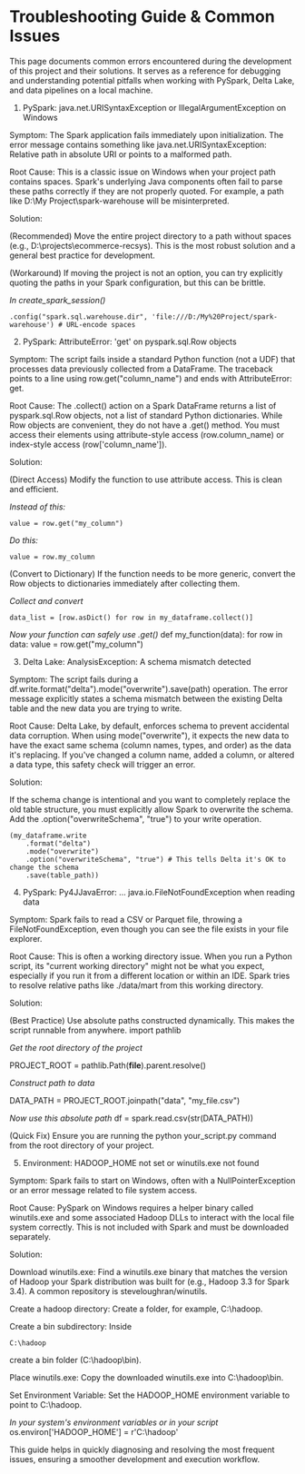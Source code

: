 # Troubleshooting Guide & Common Issues

This page documents common errors encountered during the development of this project and their solutions. It serves as a reference for debugging and understanding potential pitfalls when working with PySpark, Delta Lake, and data pipelines on a local machine.

1. PySpark: java.net.URISyntaxException or IllegalArgumentException on Windows


Symptom: The Spark application fails immediately upon initialization. The error message contains something like java.net.URISyntaxException: Relative path in absolute URI or points to a malformed path.



Root Cause: This is a classic issue on Windows when your project path contains spaces. Spark's underlying Java components often fail to parse these paths correctly if they are not properly quoted. For example, a path like D:\My Project\spark-warehouse will be misinterpreted.

Solution:

(Recommended) Move the entire project directory to a path without spaces (e.g., D:\projects\ecommerce-recsys). This is the most robust solution and a general best practice for development.

(Workaround) If moving the project is not an option, you can try explicitly quoting the paths in your Spark configuration, but this can be brittle.


*In create_spark_session()*
```
.config("spark.sql.warehouse.dir", 'file:///D:/My%20Project/spark-warehouse') # URL-encode spaces
```



2. PySpark: AttributeError: 'get' on pyspark.sql.Row objects


Symptom: The script fails inside a standard Python function (not a UDF) that processes data previously collected from a DataFrame. The traceback points to a line using row.get("column_name") and ends with AttributeError: get.




Root Cause: The .collect() action on a Spark DataFrame returns a list of pyspark.sql.Row objects, not a list of standard Python dictionaries. While Row objects are convenient, they do not have a .get() method. You must access their elements using attribute-style access (row.column_name) or index-style access (row['column_name']).




Solution:




(Direct Access) Modify the function to use attribute access. This is clean and efficient.


*Instead of this:*
```
value = row.get("my_column")
```

*Do this:*
```
value = row.my_column
```



(Convert to Dictionary) If the function needs to be more generic, convert the Row objects to dictionaries immediately after collecting them.


*Collect and convert*
```
data_list = [row.asDict() for row in my_dataframe.collect()]
```

*Now your function can safely use .get()*
def my_function(data):
    for row in data:
        value = row.get("my_column")





3. Delta Lake: AnalysisException: A schema mismatch detected


Symptom: The script fails during a df.write.format("delta").mode("overwrite").save(path) operation. The error message explicitly states a schema mismatch between the existing Delta table and the new data you are trying to write.




Root Cause: Delta Lake, by default, enforces schema to prevent accidental data corruption. When using mode("overwrite"), it expects the new data to have the exact same schema (column names, types, and order) as the data it's replacing. If you've changed a column name, added a column, or altered a data type, this safety check will trigger an error.




Solution:



If the schema change is intentional and you want to completely replace the old table structure, you must explicitly allow Spark to overwrite the schema. Add the .option("overwriteSchema", "true") to your write operation.

```
(my_dataframe.write
    .format("delta")
    .mode("overwrite")
    .option("overwriteSchema", "true") # This tells Delta it's OK to change the schema
    .save(table_path))
```


4. PySpark: Py4JJavaError: ... java.io.FileNotFoundException when reading data


Symptom: Spark fails to read a CSV or Parquet file, throwing a FileNotFoundException, even though you can see the file exists in your file explorer.




Root Cause: This is often a working directory issue. When you run a Python script, its "current working directory" might not be what you expect, especially if you run it from a different location or within an IDE. Spark tries to resolve relative paths like ./data/mart from this working directory.




Solution:



(Best Practice) Use absolute paths constructed dynamically. This makes the script runnable from anywhere.
import pathlib

*Get the root directory of the project*

PROJECT_ROOT = pathlib.Path(__file__).parent.resolve()

*Construct path to data*

DATA_PATH = PROJECT_ROOT.joinpath("data", "my_file.csv")

*Now use this absolute path*
df = spark.read.csv(str(DATA_PATH))


(Quick Fix) Ensure you are running the python your_script.py command from the root directory of your project.



5. Environment: HADOOP_HOME not set or winutils.exe not found


Symptom: Spark fails to start on Windows, often with a NullPointerException or an error message related to file system access.


Root Cause: PySpark on Windows requires a helper binary called winutils.exe and some associated Hadoop DLLs to interact with the local file system correctly. This is not included with Spark and must be downloaded separately.




Solution:



Download winutils.exe: Find a winutils.exe binary that matches the version of Hadoop your Spark distribution was built for (e.g., Hadoop 3.3 for Spark 3.4). A common repository is steveloughran/winutils.

Create a hadoop directory: Create a folder, for example, C:\hadoop.

Create a bin subdirectory: Inside 
```
C:\hadoop
```
create a bin folder (C:\hadoop\bin).

Place winutils.exe: Copy the downloaded winutils.exe into C:\hadoop\bin.

Set Environment Variable: Set the HADOOP_HOME environment variable to point to C:\hadoop.

*In your system's environment variables or in your script*
os.environ['HADOOP_HOME'] = r'C:\hadoop'





This guide helps in quickly diagnosing and resolving the most frequent issues, ensuring a smoother development and execution workflow.

